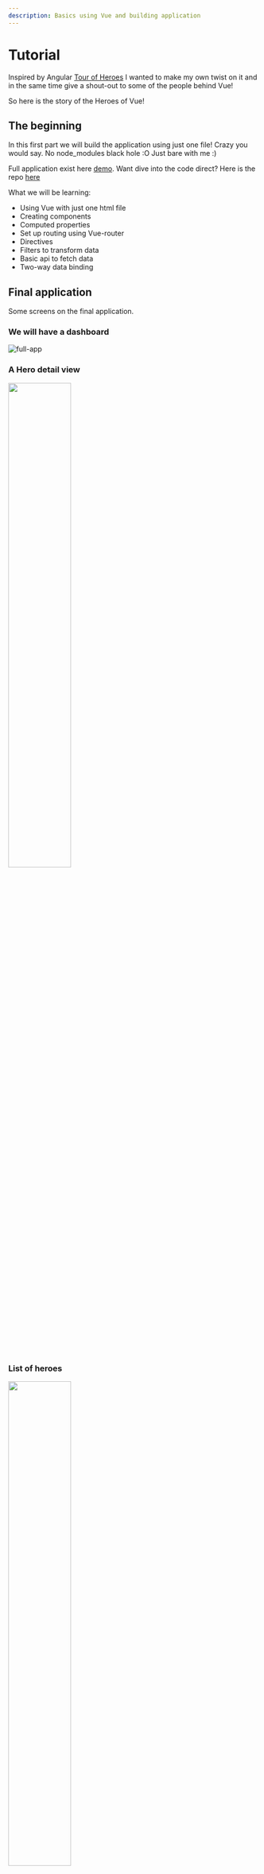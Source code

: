 ```yaml
---
description: Basics using Vue and building application
---
```


# Tutorial

Inspired by Angular [Tour of Heroes](https://angular.io/tutorial#tutorial-tour-of-heroes) I wanted to make my own twist on it and in the same time give a shout-out to some of the people behind Vue!

So here is the story of the Heroes of Vue!

## The beginning

In this first part we will build the application using just one file!
Crazy you would say. No node_modules black hole :O Just bare with me :)

Full application exist here [demo](/tutorial-parts/full-app.html).
Want dive into the code direct? Here is the repo [here](https://github.com/lindgr3n/heroes-of-vue)

What we will be learning:

* Using Vue with just one html file
* Creating components
* Computed properties
* Set up routing using Vue-router
* Directives
* Filters to transform data
* Basic api to fetch data
* Two-way data binding

## Final application

Some screens on the final application.

### We will have a dashboard

![full-app](./full-app.png)

### A Hero detail view

<img src="./hero-view.png" width="50%" height="auto">

### List of heroes

<img src="./heroes-list.png" width="50%" height="auto">

## Chapter one - Setup

Lets start with creating a single html file. Then we go `npm install` you say?
Nope, no need! As I said lets just use one html file for the full application :)

Lets create our start file.

```bash
mkdir heroes-of-vue
touch heroes-of-vue/index.html
```

Next we create a standard html template and we include Vue using a CDN link.
Starter file is based on [getting started](https://vuejs.org/v2/guide/#Getting-Started)

The Vue guide is excellent to explain how things work.
Open your file in the browser. You should see "Hello heroes".

First part in [part1](https://heroes-of-vue.netlify.com/tutorial-parts/part1.html)

## Chapter two - components

When talking about frontend today you will have a hard time not read about components. Components is the frontends lego bricks to build applications.
So how do we create a component in Vue?

### Creating our First component

Take a quick look at [Component basics](https://vuejs.org/v2/guide/components.html) to get a basic understanding about it.
Then get back and follow along!

Lets make a hero editor component to display information about our heroes!

```js
const HeroDetail = Vue.component('vue-hero-detail', {
        data() {
          return {
            hero: {
                id: 1,
                name: 'Evan You'
            }
          }
        },
        template: `
                  <div>
                    <h2>{{hero.name}} Details</h2>
                    <div><span>id: </span>{{hero.id}}</div>
                  </div>`
      });
```

Here we register our component using `Vue.component` with the tag name `vue-hero-detail` so we later can use it in our application.

Important to remember that global registration of components need to be done before the Vue instance is made.

### Data

[`Data`](https://vuejs.org/v2/guide/instance.html#Data-and-Methods) is where we declare properties used in the component. This properties become reactive. So if a properties changes it will trigger a re-render.

### Template

[template](https://vuejs.org/v2/guide/syntax.html) is where we declare how the component should look.

Look at [part2](https://heroes-of-vue.netlify.com/tutorial-parts/part2.html) to see it in action.

### Filters to transform data

Would it not look better to show the hero name in uppercase? Could just do `hero.name.toUpperCase()` in the template or in the data object. But then we get some special logic and no possibility to reuse the logic. Also what if we don't want our name to be upperCase?

Instead we can take use of Vues [Filter system](https://vuejs.org/v2/guide/filters.html).

Here we can define a filter on our component.

```js
filters: {
    uppercase: function(value) {
        return value.toUpperCase()
    }
},
```

Then we can update our template to use

```html
<h2>{{hero.name | uppercase}} Details</h2>
```

Look at [part3](https://heroes-of-vue.netlify.com/tutorial-parts/part3.html) to see it in action.

Here we could chain if we like multiple filter together

```js
message | filterA | filterB
```

We also have the ability to register a global filter so we don't need to set it up on the component.

```js
Vue.filter('uppercase', function (value) {
  if (!value) return ''
  return value.toUpperCase()
})
```

## Chapter three - Bindings

Just showing the data is a good start. But to show some data we also need a way to add and edit the data.
First thing that comes in mind is to place a input box and add a event listener on change and save the value for each value entered. This would work just fine. But Vue have a ace up its sleeve. [Two-way data binding!](https://vuejs.org/v2/guide/forms.html)

### Two-way data binding

What is two-way data binding? It's a way to "connect" a value with e.g a input form. Here we make use of Vues v-model.

Lets add a input and hook on v-model

```html
<input v-model="hero.name" placeholder="name"/>
```

Now when we type in our textbox the `hero.name` will automatically update thanks to the v-model!

To know the "magic" behind `v-model` we can do the following

```html
<input
  v-bind:value="hero.name"
  v-on:input="hero.name = $event.target.value"
>
```

This is the same thing as v-model does in the background. So just for exercise lets add a second input without v-model

```html
<input v-model="hero.name" placeholder="name"/>
<input v-bind:value="hero.name" v-on:input="hero.name = $event.target.value" placeholder="name"/>
```

Now you can type in either of the input boxes and the name will update on all tree places! Amazing!

See it in action in [part4](https://heroes-of-vue.netlify.com/tutorial-parts/part4.html)

## Chapter four - Vue magic

One thing that "scares" people that start checking out Vue is the strange element attributes that starts with `v-`. Did you notice it in our hero component? This is nothing to be afraid of and i will try and explain the :fire:power:fire: behind it!

### Vue directives

The thing you seen `v-` is called [directives](https://vuejs.org/v2/guide/syntax.html#Directives). And they have special meaning in Vue. If you are coming from Angular you know it as `ng-`.

Take a quick look at the Vue [directives documentation](https://vuejs.org/v2/guide/syntax.html#Directives) and get back here. Ill wait :)

So lets take it from the beginning. If we go back to the `Two-way data binding` we used something called `v-model` to bind our value to be reactive. In the extra exercise we used `v-bind` to reactively update the html value.

We will get into this more so don't worry if it feels "strange". Personally this was a bit strange for me at first. Now that i have used it for a while it feels "natural".

### Community of Heroes

Vue have the super hero Evan but Vue exist of a community of heroes! So lets add more heroes in [part5](https://heroes-of-vue.netlify.com/tutorial-parts/part5.html)!

First we add a list of heroes that we got from the [Vue team](https://vuejs.org/v2/guide/team.html).

```js
let heroes = [
    { id: 11, name: 'Evan You' },
    { id: 12, name: 'Kazupon' },
    { id: 13, name: 'Guillaume Chau' },
    { id: 14, name: 'Sodatea' },
    { id: 15, name: 'Damian Dulisz' },
    { id: 16, name: 'Katashin' },
    { id: 17, name: 'Eduardo' },
    { id: 18, name: 'Sarah Drasner' },
    { id: 19, name: 'Jinjiang' },
    { id: 20, name: 'Rahul Kadyan' },
    { id: 21, name: 'Pine Wu' },
    { id: 22, name: 'Darek G Wędrychowski' },
    { id: 23, name: 'Michał Sajnóg' },
    { id: 24, name: 'Chris Fritz' },
    { id: 25, name: 'Phan An' },
    { id: 26, name: 'ULIVZ' },
    { id: 27, name: 'Linusborg' },
    { id: 28, name: 'GU Yiling' },
    { id: 29, name: 'Edd Yerburgh' },
    { id: 30, name: 'Pine' }
]
```

Then we can create a new component to show our great heroes!

Lets crate a new component like before named `vue-heroes` that will use our list of heroes.

```js
const Heroes = Vue.component('vue-heroes', {
    data: function () {
        return {
            heroes: heroes
        }
    },

    template: `
            <div>
                <h2>My Heroes</h2>
                <ul class="heroes">
                <div v-for="(hero, index) in heroes" :key="index" >
                    <li>
                        <span class="badge">{{hero.id}}</span> {{hero.name}}
                    </li>
                </div>
                </ul>
            </div>`
});
```

> Hold your horses! Now i see that strange `v-` thing again on my element! `v-for`, `v-model` and `v-bind` What is it? Also i found a typo in `:key="index"`. There should not be a `:` there!

Don't worry all is good. Thats how it looks! As pointed out in [TODO:directives](#directives) this is a main point in Vue language.

#### v-for

[v-for](https://vuejs.org/v2/guide/list.html#Mapping-an-Array-to-Elements-with-v-for) is used for looping over elements.

In our heroes component we use it as following:

```html
<div v-for="(hero, index) in heroes" :key="index" >
    <li>
        <span class="badge">{{hero.id}}</span> {{hero.name}}
    </li>
</div>
```

Here we use our array of `heroes` and for each hero we will crate a div with the content. Because our array exist of objects we can access its properties on the defined variable `hero`.

Are you coming from react-land you would do something like this

```js
return (<ul>{
heroes.map((hero, index) =>
    <div key={index}>
        <li>
            <span class="badge">{hero.id}</span> {hero.name}
        </li>
    </div>)
}</ul>)
```

#### v-model

[v-model](https://vuejs.org/v2/guide/components.html#Using-v-model-on-Components) we have already covered in [TODO:Two-way-databinding](#two-way-databinding)

#### v-bind

[v-bind](https://vuejs.org/v2/guide/syntax.html#Arguments) is a way to reactively update the html attribute when the value change.

In our heroes component you notice it in `:key="index"` here we set the key attribute according to the index value. Would we remove the binding we would render `key="index"`instead of `key="0"`

Here you also have the "typo" ;) It's called a shorthand. Will get into that in the next chapter.

## Chapter five - Less is more

Typing all this `v-bind`, `v-on` can be tiring. So shorthands to the rescue!

### Shorthands

[shorthand](https://vuejs.org/v2/guide/syntax.html#Shorthands) to save some typing :)

`v-bind:key` is the same as `:key` as explained above. We also have `v-on:click` that works the same as `@click`!

From the Vue documentation

```html
<!-- full syntax -->
<a v-bind:href="url"> ... </a>

<!-- shorthand -->
<a :href="url"> ... </a>

<!-- shorthand with dynamic argument (2.6.0+) -->
<a :[key]="url"> ... </a>
v-on Shorthand
```

```html
<!-- full syntax -->
<a v-on:click="doSomething"> ... </a>

<!-- shorthand -->
<a @click="doSomething"> ... </a>

<!-- shorthand with dynamic argument (2.6.0+) -->
<a @[event]="doSomething"> ... </a>
```

### Modifiers

Another great thing that we can use is something called [modifiers](https://vuejs.org/v2/guide/events.html#Event-Modifiers)

Recognize this? (From the react [docs](https://reactjs.org/docs/handling-events.html))

```js
function ActionLink() {
  function handleClick(e) {
    e.preventDefault();
    console.log('The link was clicked.');
  }

  return (
    <a href="#" onClick={handleClick}>
      Click me
    </a>
  );
}
```

Would we do the same in Vue it would look like this

```js
Vue.createComponent('action-link', {
    template: `
        <a href="#" @click.prevent="handleClick">
            Click me
        </a>
    `,
    methods: {
        handleClick(event) {
            console.log('The link was clicked.');
        },
    },
})
```

Notice we don't need to handle the `event.preventDefault()` inside our method when we use our `.prevent` modifier :+1:

Checkout the [modifiers](https://vuejs.org/v2/guide/events.html#Event-Modifiers) documentation about more modifiers for both events and key modifiers.

## Chapter six - Let the fun begin

Now that we have the ability to edit our hero and show some more heroes. Lets make some styling to it. Before we start to interact with the application.

### Set up basic style

We will use the `<style>` tag in our html header to append styling to our application

Here i will borrow the same style as used in Angular's "Tour of heroes". Think they did a good job!

In the next version where we will be using `Vue-cli` we will introduce [TailwindCSS](https://tailwindcss.com/) a css framework or rather a css utility library to make more of our own style.

## Selection of our heroes

How fun is it to have a list but we cant do anything with it? Lets add the ability to select our heroes in [part6](https://heroes-of-vue.netlify.com/tutorial-parts/part6.html)!

Lets start by adding a click listener on our list using `@click` (Remember from earlier thats the same as `v-on:click`). To know where we are clicking we get use of the style we added in last part.

So here we use a new value `selectedHero` that we set using our method `onSelect` that will add/remove our selected class.

```html
<ul class="heroes">
    <div v-for="(hero, index) in heroes" :key="index" >
        <li @click="onSelect(hero)" :class="{selected: hero.id === selectedHero.id}" >
            <span class="badge">{{hero.id}}</span> {{hero.name}}
        </li>
    </div>
</ul>
```

So what can we do now? Lets update our detail view with the selected component!

## Show hero details

Currently we have a hard coded hero in our details component. To make it dynamic we need to use [props](https://vuejs.org/v2/guide/components-props.html). Take a quick look in the documentation! But in short its how we can pass in our selected hero into our detail component to use.

```js
 props: {
    hero: {
        type: Object,
        default: () => { }
    }
},
data() {
    return {

    }
},
```

Doing this you will notice that our uppercase filter will get broken because value will be undefined.  So we can fix this with a minor check.

```js
uppercase: function (value) {
    if (!value) return '';
    return value.toUpperCase()
}
```

So to make use of the selected component we move our detail component inside our heroes component.

```html
<vue-hero-detail :hero="selectedHero"></vue-hero-detail>
<h2>My Heroes</h2>
```

You will also notice when we select a hero and edit its name we get updates in our list!

## State management

Currently we have a global list of heroes. This works but what if we want to get a updated list? Best way would be to have some kind of api to get our heroes.

Angular talks about something called services. In Vue a good way would be to use a [Vue plugin](https://vuejs.org/v2/guide/plugins.html). So lets build something like that in [part7](https://heroes-of-vue.netlify.com/tutorial-parts/part7.html)!

## Message service

Angular tutorial adds something called message service used to log what ishappening in the application. To make something similar in Vue we can make use of the Vue prototype. And include it in our Vue plugin that contains our api requests also :).

Our message service is just list of messages and two methods to add and clear our messages.

```js
const messageService = new Vue({
    data: function () {
        return {
            messages: [],
        }
    },
    methods: {
        add: function (message) {
            this.messages.push(message)
        },
        clear: function () {
            this.messages = [];
        }
    },
})
```

Here we make a new instance of Vue to make use of Vues reactiveness. So when we call our methods our messages will trigger a re-render.

## Vue plugin

To start creating our plugin we start by crating a empty object. The main thing our plugin needs is a install method. So we can install it using `Vue.use`

```js
const HeroesApi = {};
HeroesApi.install = function (Vue, options) {
  console.log('Plugin installed!)
}

Vue.use(HeroesApi)
```

This is our basic plugin. Running this will print 'Plugin installed!' in the console. In [part8](https://heroes-of-vue.netlify.com/tutorial-parts/part8.html) we will add our api and include our messageService.

### Heroes Api

Our api will consist of five different methods. This methods we store in a parameter `api`. By adding this in our plugin we can expose it by adding it to the prototype chain. That is `Vue.prototype.$heroesApi = api;`

```js
HeroesApi.install = function (Vue, options) {
  const api = {
    getHeroes() {
        return heroes;
    },
    getHero(id) {
        return heroes.find(hero => hero.id == id) || {}
    },
    addHero(name) {
        const maxId = heroes.reduce((max, hero) => max > hero.id ? max : hero.id, -1)
        const heroToAdd = hero({ id: maxId + 1, name });
        heroes.push(heroToAdd)
    },
    deleteHero(hero) {
        heroes = heroes.filter(existingHero => existingHero.id != hero.id)
    },
    search(pattern) {
        return heroes.filter(existingHero => existingHero.name.includes(pattern))
    }
  }
  Vue.prototype.$heroesApi = api;
}
```

Now we can test it by running `Vue.prototype.$heroesApi.getHeroes()` and we can see that it returns our heroes list. In [part9](https://heroes-of-vue.netlify.com/tutorial-parts/part9.html) we will include our message service!

### Message service plugin

Now our plugin is almost ready. Last piece is to include the message service. Remember what we did earlier? Now we can include that instance in our plugin and make use of our methods. So our final plugin will look like

```js
HeroesApi.install = function (Vue, options) {
  const messageService = new Vue({
      data: function () {
          return {
              messages: [],
          }
      },
      methods: {
          add: function (message) {
              this.messages.push(message)
          },
          clear: function () {
              this.messages = [];
          }
      },
  })

  Vue.prototype.$messageService = messageService;


  const api = {
      getHeroes() {
          Vue.prototype.$messageService.add('Fetched heroes')
          return heroes;
      },
      getHero(id) {
          Vue.prototype.$messageService.add('Fetched hero with id: ' + id)
          return heroes.find(hero => hero.id == id) || {}
      },
      addHero(name) {
          const maxId = heroes.reduce((max, hero) => max > hero.id ? max : hero.id, -1)
          const heroToAdd = hero({ id: maxId + 1, name });
          Vue.prototype.$messageService.add('Added hero: ' + heroToAdd)
          heroes.push(heroToAdd)
      },
      deleteHero(hero) {
          Vue.prototype.$messageService.add('Deleted hero with id: ' + hero.id)
          heroes = heroes.filter(existingHero => existingHero.id != hero.id)
      },
      search(pattern) {
          Vue.prototype.$messageService.add('Searching heros with: ' + pattern)
          return heroes.filter(existingHero => existingHero.name.includes(pattern))
      }
  }
  Vue.prototype.$heroesApi = api;
}
```

If you notice from the full-app we did not use a plugin! Adding a plugin here was just to show how one could do it :)

### Refactor the heroes list

Now the plugin we did would not work outside this page because it uses the global heroes list. What if we refactored and included the heroes in our plugin?

Take a moment and see if you can manage to do it. Ill just go and get some coffee in the meantime :)

Done? Great! If you just continued reading and just wanted the answer, this is how i did it in [part10](https://heroes-of-vue.netlify.com/tutorial-parts/part10.html)

Fist just move the heroes list and hero object inside our plugin.

```js
HeroesApi.install = function (Vue, options) {
  const hero = function ({ id, name }) {
      return {
          id,
          name
      }
  };

  // From https://vuejs.org/v2/guide/team.html
  let heroes = [
      { id: 11, name: 'Evan You' },
      { id: 12, name: 'Kazupon' },
      { id: 13, name: 'Guillaume Chau' },
      { id: 14, name: 'Sodatea' },
      { id: 15, name: 'Damian Dulisz' },
      { id: 16, name: 'Katashin' },
      { id: 17, name: 'Eduardo' },
      { id: 18, name: 'Sarah Drasner' },
      { id: 19, name: 'Jinjiang' },
      { id: 20, name: 'Rahul Kadyan' },
      { id: 21, name: 'Pine Wu' },
      { id: 22, name: 'Darek G Wędrychowski' },
      { id: 23, name: 'Michał Sajnóg' },
      { id: 24, name: 'Chris Fritz' },
      { id: 25, name: 'Phan An' },
      { id: 26, name: 'ULIVZ' },
      { id: 27, name: 'Linusborg' },
      { id: 28, name: 'GU Yiling' },
      { id: 29, name: 'Edd Yerburgh' },
      { id: 30, name: 'Pine' }
  ].map(hero);
// ...
}
```

If you run the application now it will totally break! That is because our components no longer have access to the heroes variable.

To fix this we can use the power of our plugin :)

Remember the name in our plugin for exposing our api? `Vue.prototype.$heroesApi = api;`

So the thing we can do is to refactor our `<vue-heroes>` component to use our api instead of using the global variable.

```js
data: function () {
    return {
        heroes: [],
        selectedHero: {}
    }
},
mounted: function () {
    this.heroes = this.$heroesApi.getHeroes()
},
```

Now when you reload the application it should work as before! Also we now have a working message service! in [part11](https://heroes-of-vue.netlify.com/tutorial-parts/part11.html) we will create a new component so you can see it in action.

## Message service component

Give it a shot and try and implement your own `vue-message-service` component and include it in our app template. You will need to

* Get the list from our plugin
* Loop over the messages and show the content.
* (bonus) add a button to clear the messages

Brb getting some more coffee!

So did you manage? :)

Here is my implementation

```js
Vue.component('vue-message-service', {
    computed: {
        messageService() {
            return this.$messageService
        }
    },
    template: `
            <div v-if="messageService.messages.length">
                <h2>Messages</h2>
                <button class="clear" @click="messageService.clear()">clear</button>
                <div v-for='message in messageService.messages'> {{message}} </div>
            </div>`
})
```

Currently you will only see one message because we are only trigging the fetch inside our `vue-heroes`component. If you would like to try you can open the developer tools in the browser and type `Vue.prototype.$heroesApi.getHeroes()` in the console. Notice the `vue-message-service` component should update its list.

## Routing

Currently we have everything rendering in our app template. But what if we added a dashboard? We would start to get a lot of information in the same place.

We would like the dashboard and list of heroes be rendered by themself and the when clicking a hero its detail view will open. Here we can use [vue-router](https://router.vuejs.org/) Lets set up our routes in [part12](https://heroes-of-vue.netlify.com/tutorial-parts/part12.html)

First we need to include vue router in the `head`

```html
<script src="https://unpkg.com/vue-router/dist/vue-router.js"></script>
```

Lets start by creating our routes

```js
const routes = [
  { path: '/dashboard', component: Dashboard },
  { path: '/heroes', component: Heroes },
  { path: '/hero/:id', component: HeroDetail }
]
```

Here we define that calling `http://locahost/dashboard` will render Dashboard component. `/heroes` our Heroes component.

Next we create our router

```js
const router = new VueRouter({
    routes // short for `routes: routes`
})
```

Last we inject our router to the Vue instance.

```js
var app = new Vue({
    router,
    el: '#app',
    data: {
        hello: 'Hello heroes!'
    }
});
```

## Dashboard component

Last thing we need to create is the Dashboard component where we show the top 5 heroes.

```js
const Dashboard = Vue.component('vue-dashboard', {
    data() {
        return {
            heroes: []
        }
    },
    mounted: function () {
        this.heroes = api.getHeroes().slice(0, 5)

    },
    template: `
            <div style="display: flex; flex-direction: column;" >
                <h3>Top Heroes</h3>
                <div class="grid grid-pad">
                <div v-for="(hero, index) in heroes" class="col-1-4" :key="index" >
                    <div class="module hero">
                    <h4>{{hero.name}}</h4>
                    </div>
                </div>
                </div>
            </div>`
});
```

To show it we add it to our main template.

```html
<div id="app" class="p-8">
      <h1 class="text-blue-500 text-3xl">{{ hello }}</h1>
      <vue-dashboard></vue-dashboard>
      <vue-message-service></vue-message-service>
      <vue-heroes></vue-heroes>
  </div>
```

Well that did not look pretty. Let add some style for it.

Now we have a router but it don't really do anything yet. This we will fix in [part13](https://heroes-of-vue.netlify.com/tutorial-parts/part13.html)

## Router-view

To make use of the power vue-router gives we need to use a element called `<router-view>` This will render the component our routes point at. So calling `http://localhost:3000/dashboard` will make the `<router-view>` render our `Dashboard` component.

So lets update our app template by including our `<router-view>` And also add links to be able to switch between the dashboard and our heroes list.

```html
<div id="app" class="p-8">
    <h1>{{title}}</h1>
    <nav>
        <router-link to="/dashboard">Dashboard</router-link>
        <router-link to="/heroes">Heroes</router-link>
    </nav>
    <router-view></router-view>
    <vue-message-service></vue-message-service>
</div>
```

Running the application now we can move between our two components :)
To make it look a bit better we add some more style for our links.

Getting close to the final-app! Things we are missing is adding more heroes and searching heroes! Lets get going on that in [part14](https://heroes-of-vue.netlify.com/tutorial-parts/part14.html)

## Managing heroes

So now we can display and edit heroes. Lets add the ability to add more heroes.

### Creating heroes

Lets add a input above our heros list to add more heroes.

```html
<div>
    <label>Hero name:
        <input v-model="heroToAdd" />
    </label>
    <!-- (click) passes input value to add() and then clears the input -->
    <button @click="addHero(heroToAdd)">
        add
    </button>
</div>
```

To make this work we make use of a v-model on our input to store the hero name. Then we add a method `addHero` that will add the new hero to our list.

Lets add one more thing while we are on our heroes list. Removing heroes from the list.

### Removing heroes

To be able to remove items from the list we add a button on our list items.
`<button class="delete" title="delete hero" @click.prevent="deleteHero(hero)">x</button>` and we need to add the method `deleteHero` that will call our api to remove the selected hero.

Starting to look good! In [part15](https://heroes-of-vue.netlify.com/tutorial-parts/part15.html) we will add the ability to search for heroes.

### Hero search

First thing to do is to update our api to handle search.

```js
search(pattern) {
    Vue.prototype.$messageService.add('Searching heros with: ' + pattern)
    return heroes.filter(existingHero => existingHero.name.includes(pattern))
}
```

This is a very basic search functionality but it works :)

Next we create a search component.

Start with the base

```js
Vue.component('vue-hero-search', {
    data() {
        return {
            search: '',
            heroes: []
        }
    },
    methods: {},
    template: ``
})
```

Next our template

```html
<div id="search-component">
    <h4>Hero Search</h4>

    <input id="search-box" v-model="search" @input="fetchHeros" />

    <ul class="search-result">
    <li v-for="hero in heroes" :key="hero.id" >
        <router-link :to="'/hero/'+hero.id">
        {{hero.name}}
        </router-link>
    </li>
    </ul>
</div>
```

And last we add the search method

```js
fetchHeros() {
    if (!this.search) {
        this.heroes = [];
    } else {
        this.heroes = this.$heroesApi.search(this.search)
    }
}
```

Then we can add our search component in our dashboard.

```html
<div style="display: flex; flex-direction: column;" >
    <h3>Top Heroes</h3>
    <div class="grid grid-pad">
        <div v-for="(hero, index) in heroes" class="col-1-4" :key="index" >
            <div class="module hero">
              <h4>{{hero.name}}</h4>
            </div>
        </div>
    </div>
    <vue-hero-search></vue-hero-search>
</div>
```

Try typing into the search box,, It will automatically update the list of matching heroes!

Remember we create a `vue-hero-detail` component in the beginning? Currently we have setup up a route to it when calling `/hero/:id`. The `:id` here is the id of the hero. So calling `http://localhost:3000/hero/11` would return `Evan You`.

But that wont work yet... That is something we will fix in [part16](https://heroes-of-vue.netlify.com/tutorial-parts/part16.html) of the tutorial!

## Route links component

Currently we don't have any way to link between routes. Here we can make use of Vue routers `<router-link>` to move between routes.

Remember what we did with the header? The important part of `router-link` is the `to` attribute. It says what route we want to route to when clicking the link.

```html
<nav>
    <router-link to="/dashboard">Dashboard</router-link>
    <router-link to="/heroes">Heroes</router-link>
</nav>
```

So where would it be nice to have a router-link?

* When selecting a hero in heroes list
* Dashboard heroes
* Search results

So lets fix that!

Starting with our `<vue-heroes-search>`

```html
<router-link v-for="(hero, index) in heroes" :key="index" :to="'/hero/'+hero.id" >
    <li @click="onSelect(hero)" :class="{selected: hero.id === selectedHero.id}" >
        <span class="badge">{{hero.id}}</span> {{hero.name}}
        <button class="delete" title="delete hero" @click.prevent="deleteHero(hero)">x</button>
    </li>
</router-link>
```

Lets try if it works!

```bash
[Vue warn]: Error in render: "TypeError: Cannot read property 'name' of undefined"
found in

---> <VueHeroDetail>
```

Ops, what happened there? Did we enter something wrong? Lets check the component it references to in the error message. Our HeroDetail and how we use the prop name.

Here we can see that we are sending in our hero as prop. Now you wonder, how do we send a prop when using a router-link? Good question!

Here we have two ways to manage to get the hero when mounting our `vue-hero-detail`.

### Using route params

We could get the params from the url when our component mount. But then we need to move or hero prop to our data. Or we could make a local variable that gets its value from prop or from mounter.

```js
data() {
  return {
    hero: {}
  }
},
mounted: function () {
  this.hero = api.getHero(this.$route.params.id)
},
```

That works! But now we have made our detail component stuck to be needed to get its hero id from route params! Best would be if we could still pass the hero id in as prop to make it more self contained. Lets see how we could do that in [part17](https://heroes-of-vue.netlify.com/tutorial-parts/part17.html)

### Using route props

The approach we can take is the one described in [Passing Props to Route Components](https://router.vuejs.org/guide/essentials/passing-props.html#passing-props-to-route-components)

To make this work we refactor our props to take a id.

```js
props: {
    id: {
        type: String,
        default: ''
    }
}
```

Then we can update our mount to use the passed id instead.

```js
mounted: function () {
    this.hero = this.$heroesApi.getHero(this.id)
}
```

Now refresh and it should still work! And now we have the ability to reuse the component as ordinary component `<vue-hero-detail id="11" ></vue-hero-detail>`

Now we can fix the last two components `<vue-dashboard>` and `<vue-hero-search>`.

```html
<router-link v-for="(hero, index) in heroes" class="col-1-4" :key="index" :to="'hero/'+hero.id" >
    <div class="module hero">
    <h4>{{hero.name}}</h4>
    </div>
</router-link>
```

```html
<router-link :to="'/hero/'+hero.id">
    {{hero.name}}
</router-link>
```

Now try and update a heroes name and you will see it updates in the dashboard, heroes list, search list and detail header!

## Summary

Lets check our goals we set at the beginning. Have we manage to cover all the pieces?

* [x] Using Vue using just one html file
* [x] Creating components
* [x] Computed properties
* [x] Set up routing using Vue-router
* [x] Directives
* [x] Filters to transform data
* [x] Basic api to fetch data
* [x] Two-way data binding

I hope you feel like you have learned something and also that you can check all boxes :)

Thats all for now. In the next tutorial we are going to rebuild this application using `vue-cli`! Where we will focus more on component separation and testing!

I hope to see you there! until next time. Happy coding! "Build small, build a lot!"
